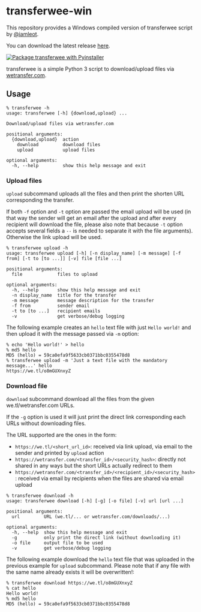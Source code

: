 # transferwee-win

This repository provides a Windows compiled version of transferwee script by [@iamleot](https://github.com/iamleot/transferwee).

You can download the latest release [here](https://github.com/outilslibre/transferwee-win/releases/latest).

[![Package transferwee with Pyinstaller](https://github.com/outilslibre/transferwee-win/actions/workflows/windows_exe_release.yml/badge.svg)](https://github.com/outilslibre/transferwee-win/actions/workflows/windows_exe_release.yml)

transferwee is a simple Python 3 script to download/upload files via
[wetransfer.com](https://wetransfer.com/).

## Usage

```
% transferwee -h
usage: transferwee [-h] {download,upload} ...

Download/upload files via wetransfer.com

positional arguments:
  {download,upload}  action
    download         download files
    upload           upload files

optional arguments:
  -h, --help         show this help message and exit
```

### Upload files

`upload` subcommand uploads all the files and then print the shorten
URL corresponding the transfer.

If both `-f` option and `-t` option are passed the email upload
will be used (in that way the sender will get an email after the
upload and after every recipient will download the file, please
also note that because `-t` option accepts several fields a `--`
is needed to separate it with the file arguments).
Otherwise the link upload will be used.

```
% transferwee upload -h
usage: transferwee upload [-h] [-n display_name] [-m message] [-f from] [-t to [to ...]] [-v] file [file ...]

positional arguments:
  file             files to upload

optional arguments:
  -h, --help       show this help message and exit
  -n display_name  title for the transfer
  -m message       message description for the transfer
  -f from          sender email
  -t to [to ...]   recipient emails
  -v               get verbose/debug logging
```

The following example creates an `hello` text file with just `Hello world!` and
then upload it with the message passed via `-m` option:

```
% echo 'Hello world!' > hello
% md5 hello
MD5 (hello) = 59ca0efa9f5633cb0371bbc0355478d8
% transferwee upload -m 'Just a text file with the mandatory message...' hello
https://we.tl/o8mGUXnxyZ
```

### Download file

`download` subcommand download all the files from the given
we.tl/wetransfer.com URLs.

If the `-g` option is used it will just print the direct link
corresponding each URLs without downloading files.

The URL supported are the ones in the form:

- `https://we.tl/<short_url_id>`:
  received via link upload, via email to the sender and printed by
  `upload` action
- `https://wetransfer.com/<transfer_id>/<security_hash>`:
  directly not shared in any ways but the short URLs actually redirect to
  them
- `https://wetransfer.com/<transfer_id>/<recipient_id>/<security_hash>`:
  received via email by recipients when the files are shared via email
  upload

```
% transferwee download -h
usage: transferwee download [-h] [-g] [-o file] [-v] url [url ...]

positional arguments:
  url         URL (we.tl/... or wetransfer.com/downloads/...)

optional arguments:
  -h, --help  show this help message and exit
  -g          only print the direct link (without downloading it)
  -o file     output file to be used
  -v          get verbose/debug logging
```

The following example download the `hello` text file that was uploaded in the
previous example for `upload` subcommand. Please note that if any file with the
same name already exists it will be overwritten!:

```
% transferwee download https://we.tl/o8mGUXnxyZ
% cat hello
Hello world!
% md5 hello
MD5 (hello) = 59ca0efa9f5633cb0371bbc0355478d8
```
